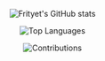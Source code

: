 <center>
  
![Frityet's GitHub stats](https://github-readme-stats.vercel.app/api?username=Frityet&count_private=true&show_icons=true&theme=dark&hide_title=true) 

![Top Languages](https://github-readme-stats.vercel.app/api/top-langs/?username=Frityet&exclude_repo=frityet.github.io,Blog,wiki,CoDZombies-H3VR,MeatKit,WurstLink&theme=dark&hide=cmake,makefile,shaderlab,mathematica,hlsl)

![Contributions](https://activity-graph.herokuapp.com/graph?username=frityet&theme=dark&hide_border=false&area=false)
  
</center>
